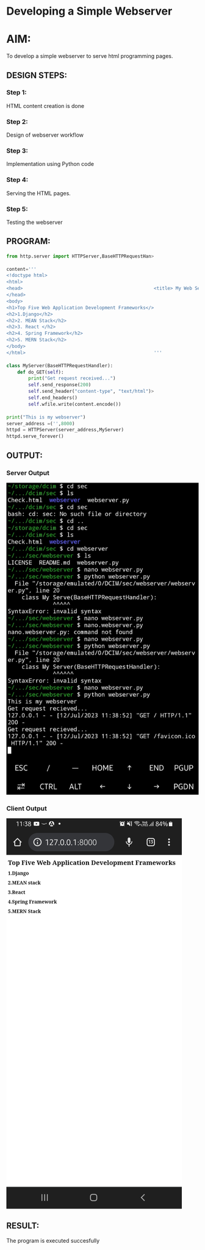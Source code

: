 # Developing a Simple Webserver

# AIM:

To develop a simple webserver to serve html programming pages.

## DESIGN STEPS:

### Step 1:

HTML content creation is done

### Step 2:

Design of webserver workflow

### Step 3:

Implementation using Python code

### Step 4:

Serving the HTML pages.

### Step 5:

Testing the webserver

## PROGRAM:
```py
from http.server import HTTPServer,BaseHTTPRequestHan>

content='''
<!doctype html>
<html>
<head>                                                <title> My Web Server</title>
</head>
<body>
<h1>Top Five Web Application Development Frameworks</>
<h2>1.Django</h2>
<h2>2. MEAN Stack</h2>
<h2>3. React </h2>
<h2>4. Spring Framework</h2>
<h2>5. MERN Stack</h2>
</body>
</html>                                               '''

class MyServer(BaseHTTPRequestHandler):
    def do_GET(self):
        print("Get request received...")
        self.send_response(200)
        self.send_header("content-type", "text/html")>
        self.end_headers()
        self.wfile.write(content.encode())

print("This is my webserver")
server_address =('',8000)
httpd = HTTPServer(server_address,MyServer)
httpd.serve_forever()
```

## OUTPUT:

### Server Output
![Server Output](Serveroutput.jpg)

### Client Output
![Client Output](clientoutput.jpg)
## RESULT:
The program is executed succesfully
